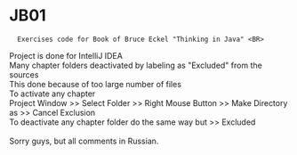 # JB01
      Exercises code for Book of Bruce Eckel "Thinking in Java" <BR>
Project is done for IntelliJ IDEA <BR>
Many chapter folders deactivated by labeling as "Excluded" from the sources <BR>
This done because of too large number of files <BR>
  To activate any chapter  <BR>
  Project Window >> Select Folder >> Right Mouse Button >>  Make Directory as >> Cancel Exclusion <BR>
  To deactivate any chapter folder do the same way but >> Excluded <BR>
 <BR>
Sorry guys, but all comments in Russian. <BR>

